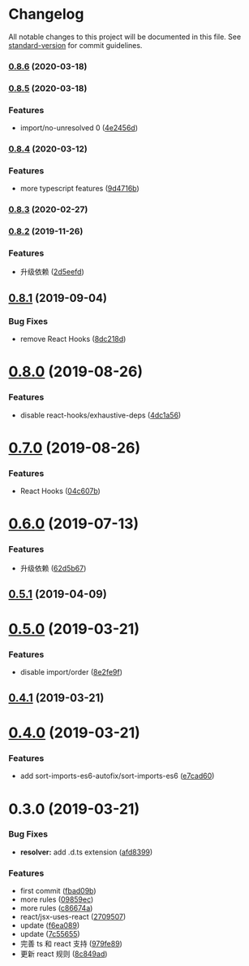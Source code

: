 # Changelog

All notable changes to this project will be documented in this file. See [standard-version](https://github.com/conventional-changelog/standard-version) for commit guidelines.

### [0.8.6](https://github.com/fjc0k/eslint-config-io/compare/v0.8.5...v0.8.6) (2020-03-18)

### [0.8.5](https://github.com/fjc0k/eslint-config-io/compare/v0.8.4...v0.8.5) (2020-03-18)


### Features

* import/no-unresolved 0 ([4e2456d](https://github.com/fjc0k/eslint-config-io/commit/4e2456d574c1b26fdc4e2bd7557e75ea0d242735))

### [0.8.4](https://github.com/fjc0k/eslint-config-io/compare/v0.8.3...v0.8.4) (2020-03-12)


### Features

* more typescript features ([9d4716b](https://github.com/fjc0k/eslint-config-io/commit/9d4716b1a19039440b789c280237004ff29283e1))

### [0.8.3](https://github.com/fjc0k/eslint-config-io/compare/v0.8.2...v0.8.3) (2020-02-27)

### [0.8.2](https://github.com/fjc0k/eslint-config-io/compare/v0.8.1...v0.8.2) (2019-11-26)


### Features

* 升级依赖 ([2d5eefd](https://github.com/fjc0k/eslint-config-io/commit/2d5eefd5580113444ad68aeafe6bfc90e1c6b012))

## [0.8.1](https://github.com/fjc0k/eslint-config-io/compare/v0.8.0...v0.8.1) (2019-09-04)


### Bug Fixes

* remove React Hooks ([8dc218d](https://github.com/fjc0k/eslint-config-io/commit/8dc218d))



# [0.8.0](https://github.com/fjc0k/eslint-config-io/compare/v0.7.0...v0.8.0) (2019-08-26)


### Features

* disable react-hooks/exhaustive-deps ([4dc1a56](https://github.com/fjc0k/eslint-config-io/commit/4dc1a56))



# [0.7.0](https://github.com/fjc0k/eslint-config-io/compare/v0.6.0...v0.7.0) (2019-08-26)


### Features

* React Hooks ([04c607b](https://github.com/fjc0k/eslint-config-io/commit/04c607b))



# [0.6.0](https://github.com/fjc0k/eslint-config-io/compare/v0.5.1...v0.6.0) (2019-07-13)


### Features

* 升级依赖 ([62d5b67](https://github.com/fjc0k/eslint-config-io/commit/62d5b67))



## [0.5.1](https://github.com/fjc0k/eslint-config-io/compare/v0.5.0...v0.5.1) (2019-04-09)



# [0.5.0](https://github.com/fjc0k/eslint-config-io/compare/v0.4.1...v0.5.0) (2019-03-21)


### Features

* disable import/order ([8e2fe9f](https://github.com/fjc0k/eslint-config-io/commit/8e2fe9f))



## [0.4.1](https://github.com/fjc0k/eslint-config-io/compare/v0.4.0...v0.4.1) (2019-03-21)



# [0.4.0](https://github.com/fjc0k/eslint-config-io/compare/v0.3.0...v0.4.0) (2019-03-21)


### Features

* add sort-imports-es6-autofix/sort-imports-es6 ([e7cad60](https://github.com/fjc0k/eslint-config-io/commit/e7cad60))



# 0.3.0 (2019-03-21)


### Bug Fixes

* **resolver:** add .d.ts extension ([afd8399](https://github.com/fjc0k/eslint-config-io/commit/afd8399))


### Features

* first commit ([fbad09b](https://github.com/fjc0k/eslint-config-io/commit/fbad09b))
* more rules ([09859ec](https://github.com/fjc0k/eslint-config-io/commit/09859ec))
* more rules ([c86674a](https://github.com/fjc0k/eslint-config-io/commit/c86674a))
* react/jsx-uses-react ([2709507](https://github.com/fjc0k/eslint-config-io/commit/2709507))
* update ([f6ea089](https://github.com/fjc0k/eslint-config-io/commit/f6ea089))
* update ([7c55655](https://github.com/fjc0k/eslint-config-io/commit/7c55655))
* 完善 ts 和 react 支持 ([979fe89](https://github.com/fjc0k/eslint-config-io/commit/979fe89))
* 更新 react 规则 ([8c849ad](https://github.com/fjc0k/eslint-config-io/commit/8c849ad))
